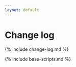 ```yaml
---
layout: default
---
```


# Change log

{% include change-log.md %}

<!-- # Debug data

Don't worry about this, it's so that I can see everything, but it's here in case
you're interested in what data we've captured about you.

{% include debug-data.md %} -->

{% include base-scripts.md %}

<!-- <script src="js/debug.js"></script> -->
